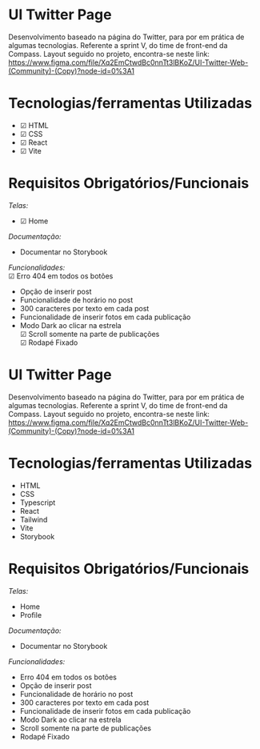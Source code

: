 # UI Twitter Page <br>

Desenvolvimento baseado na página do Twitter, para por em prática de algumas tecnologias. 
Referente a sprint V, do time de front-end da Compass. Layout seguido no projeto, encontra-se neste link: https://www.figma.com/file/Xq2EmCtwdBc0nnTt3lBKoZ/UI-Twitter-Web-(Community)-(Copy)?node-id=0%3A1  

# Tecnologias/ferramentas Utilizadas <br>

- ☑ HTML <br>
- ☑ CSS <br>
- ☑ React <br>
- ☑ Vite <br>

# Requisitos Obrigatórios/Funcionais <br>

*Telas:*  <br>

- ☑ Home <br> 


*Documentação:* <br>
- Documentar no Storybook <br>

*Funcionalidades:* <br>
☑ Erro 404 em todos os botões <br>
- Opção de inserir post <br>
- Funcionalidade de horário no post <br>
- 300 caracteres por texto em cada post <br>
- Funcionalidade de inserir fotos em cada publicação <br>
- Modo Dark ao clicar na estrela <br>
☑ Scroll somente na parte de publicações <br>
☑ Rodapé Fixado <br>

# UI Twitter Page <br>

Desenvolvimento baseado na página do Twitter, para por em prática de algumas tecnologias. 
Referente a sprint V, do time de front-end da Compass. Layout seguido no projeto, encontra-se neste link: https://www.figma.com/file/Xq2EmCtwdBc0nnTt3lBKoZ/UI-Twitter-Web-(Community)-(Copy)?node-id=0%3A1  

# Tecnologias/ferramentas Utilizadas <br>

- HTML <br>
- CSS <br>
- Typescript <br>
- React <br>
- Tailwind <br>
- Vite <br>
- Storybook <br>

# Requisitos Obrigatórios/Funcionais <br>

*Telas:*  <br>

- Home <br> 
- Profile <br> 

*Documentação:* <br>
- Documentar no Storybook <br>

*Funcionalidades:* <br>
- Erro 404 em todos os botões <br>
- Opção de inserir post <br>
- Funcionalidade de horário no post <br>
- 300 caracteres por texto em cada post <br>
- Funcionalidade de inserir fotos em cada publicação <br>
- Modo Dark ao clicar na estrela <br>
- Scroll somente na parte de publicações <br>
- Rodapé Fixado <br>

